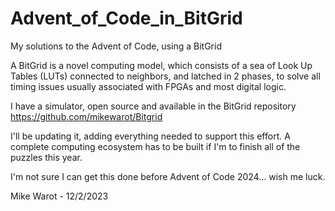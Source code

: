 # Advent_of_Code_in_BitGrid
My solutions to the Advent of Code, using a BitGrid

A BitGrid is a novel computing model, which consists of a sea of Look Up Tables (LUTs) connected to neighbors, and latched in 2 phases, to solve all timing issues usually associated with FPGAs and most digital logic.

I have a simulator, open source and available in the BitGrid repository https://github.com/mikewarot/Bitgrid

I'll be updating it, adding everything needed to support this effort. A complete computing ecosystem has to be built if I'm to finish all of the puzzles this year.

I'm not sure I can get this done before Advent of Code 2024... wish me luck.

Mike Warot - 12/2/2023

